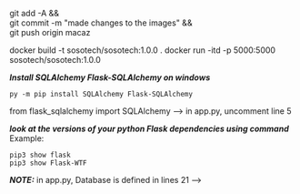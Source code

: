 git add -A && \
git commit -m "made changes to the images" && \
git push origin macaz


docker build -t sosotech/sosotech:1.0.0 .
docker run -itd -p  5000:5000 sosotech/sosotech:1.0.0



***Install SQLAlchemy Flask-SQLAlchemy on windows***

```
py -m pip install SQLAlchemy Flask-SQLAlchemy
```

from flask_sqlalchemy import SQLAlchemy  --> in app.py, uncomment line 5

***look at the versions of your python Flask dependencies using command***
Example:

```
pip3 show flask
pip3 show Flask-WTF
```

***NOTE:***
in app.py, Database is defined in lines 21 -->